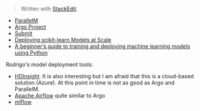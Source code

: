 


> Written with [StackEdit](https://stackedit.io/).

- [ParallelM](https://www.parallelm.com/)
- [Argo Project](https://blog.argoproj.io/)
- [Submit](https://theaisummit.com/)
- [Deploying scikit-learn Models at Scale](https://towardsdatascience.com/deploying-scikit-learn-models-at-scale-f632f86477b8)
- [A beginner’s guide to training and deploying machine learning models using Python](https://medium.freecodecamp.org/a-beginners-guide-to-training-and-deploying-machine-learning-models-using-python-48a313502e5a)

Rodrigo's model deployment tools:

-   [HDInsight](https://azure.microsoft.com/en-us/resources/videos/deploying-a-predictive-model-as-a-service-part-i/). It is also interesting but I am afraid that this is a cloud-based solution (Azure). At this point in time is not as good as Argo and ParallelM.
-   [Apache Airflow](https://towardsdatascience.com/getting-started-with-apache-airflow-df1aa77d7b1b) quite similar to Argo
-   [mlflow](https://mlflow.org/)
<!--stackedit_data:
eyJoaXN0b3J5IjpbMTA2ODY4MzI2Myw1ODU1Mzg3MDMsNzY3MD
A4MDRdfQ==
-->